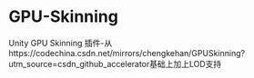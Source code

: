 # GPU-Skinning
Unity GPU Skinning 插件-从https://codechina.csdn.net/mirrors/chengkehan/GPUSkinning?utm_source=csdn_github_accelerator基础上加上LOD支持
